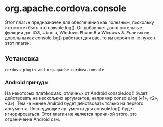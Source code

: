 <!---
    Licensed to the Apache Software Foundation (ASF) under one
    or more contributor license agreements.  See the NOTICE file
    distributed with this work for additional information
    regarding copyright ownership.  The ASF licenses this file
    to you under the Apache License, Version 2.0 (the
    "License"); you may not use this file except in compliance
    with the License.  You may obtain a copy of the License at

      http://www.apache.org/licenses/LICENSE-2.0

    Unless required by applicable law or agreed to in writing,
    software distributed under the License is distributed on an
    "AS IS" BASIS, WITHOUT WARRANTIES OR CONDITIONS OF ANY
    KIND, either express or implied.  See the License for the
    specific language governing permissions and limitations
    under the License.
-->

# org.apache.cordova.console

Этот плагин предназначен для обеспечения как полезным, поскольку это может быть что console.log(). Он добавляет дополнительные функции для iOS, Ubuntu, Windows Phone 8 и Windows 8. Если вы не довольны как console.log() работает для вас, то вы вероятно не нужен этот плагин.

## Установка

    cordova plugin add org.apache.cordova.console
    

### Android причуды

На некоторых платформах, отличных от Android console.log() будет действовать на нескольких аргументов, например console.log («1», «2», «3»). Тем не менее Android будет действовать только на первого аргумента. Последующие аргументы для console.log() будет игнорироваться. Этот плагин не является причиной этого, это ограничение Android сам.